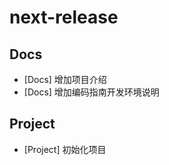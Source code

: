 # next-release

[//]: # (## Bug fix)

[//]: # ()
[//]: # (### Core)

[//]: # ()
[//]: # (- [core] [cans] Fix kafka e2e testcase &#40;#4520&#41;)

[//]: # ()
[//]: # (## Improve)

[//]: # ()
[//]: # (- [Improve][Connector-V2][Jdbc-Source] Support for Decimal types as splict keys &#40;#4634&#41;)

[//]: # ()
[//]: # (## Feature)

[//]: # (### Core)

[//]: # ()
[//]: # (- [Core] [API] Support convert strings as List<T> option &#40;#4362&#41;)

## Docs 

- [Docs] 增加项目介绍
- [Docs] 增加编码指南开发环境说明

## Project
- [Project] 初始化项目